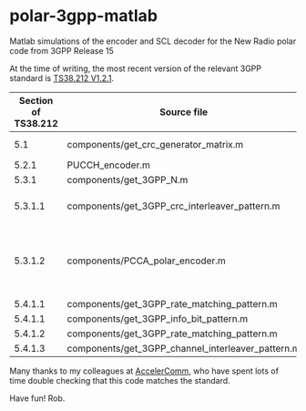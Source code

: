 # polar-3gpp-matlab
Matlab simulations of the encoder and SCL decoder for the New Radio polar code from 3GPP Release 15

At the time of writing, the most recent version of the relevant 3GPP standard is [TS38.212 V1.2.1](https://list.etsi.org/scripts/wa.exe?A3=ind1712B&L=3GPP_TSG_RAN_WG1&E=base64&P=176434682&B=--_004_543CF4C91C60E844AE997DC07D4CC64501A9F092DGGEML504MBSchi_&T=application%2Fx-zip-compressed;%20name=%22R1-1721342.zip%22&N=R1-1721342.zip&attachment=q&XSS=3).

Section of TS38.212 | Source file | Comment
--- | --- | ---
5.1 |  components/get_crc_generator_matrix.m | The CRC bits can be generated using b = [a, mod(a*G_P, 2)]
5.2.1 | PUCCH_encoder.m |
5.3.1 | components/get_3GPP_N.m |
5.3.1.1 | components/get_3GPP_crc_interleaver_pattern.m | Interleaving can be implemented using c_prime = c(Pi)
5.3.1.2 | components/PCCA_polar_encoder.m | Other components/\*_polar_encoder.m files are also useful for special cases without PC bits, without CRC bits or with distributed CRC bits
5.4.1.1 | components/get_3GPP_rate_matching_pattern.m |
5.4.1.1 | components/get_3GPP_info_bit_pattern.m |
5.4.1.2 | components/get_3GPP_rate_matching_pattern.m |
5.4.1.3 | components/get_3GPP_channel_interleaver_pattern.m |


Many thanks to my colleagues at [AccelerComm](http://www.accelercomm.com), who have spent lots of time double checking that this code matches the standard.

Have fun! Rob.

